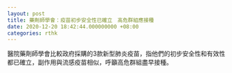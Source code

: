 ```yaml
---
layout: post
title: 藥劑師學會：疫苗初步安全性已確立　高危群組應接種
date: 2020-12-20 18:42:44.000000000 +08:00
categories: rthk
---
```


醫院藥劑師學會比較政府採購的3款新型肺炎疫苗，指他們的初步安全性和有效性都已確立，副作用與流感疫苗相似，呼籲高危群組盡早接種。
